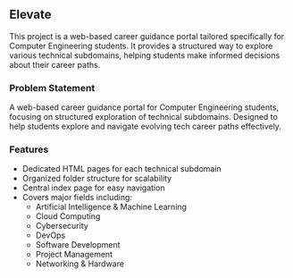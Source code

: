 ## Elevate

This project is a web-based career guidance portal tailored specifically for Computer Engineering students. It provides a structured way to explore various technical subdomains, helping students make informed decisions about their career paths.

### Problem Statement

A web-based career guidance portal for Computer Engineering students, focusing on structured exploration of technical subdomains. Designed to help students explore and navigate evolving tech career paths effectively.

### Features

- Dedicated HTML pages for each technical subdomain
- Organized folder structure for scalability
- Central index page for easy navigation
- Covers major fields including:
  - Artificial Intelligence & Machine Learning
  - Cloud Computing
  - Cybersecurity
  - DevOps
  - Software Development
  - Project Management
  - Networking & Hardware

